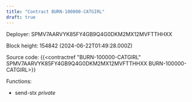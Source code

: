 ```yaml
---
title: "Contract BURN-100000-CATGIRL"
draft: true
---
```

Deployer: SPMV7AARVYK85FY4GB9Q4G0DKM2MX12MVFTTHHXX


 



Block height: 154842 (2024-06-22T01:49:28.000Z)

Source code: {{<contractref "BURN-100000-CATGIRL" SPMV7AARVYK85FY4GB9Q4G0DKM2MX12MVFTTHHXX BURN-100000-CATGIRL>}}

Functions:

* send-stx _private_
